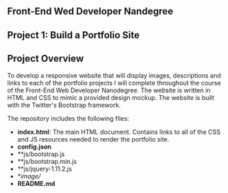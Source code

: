 ## Front-End Wed Developer Nandegree
## Project 1: Build a Portfolio Site

## Project Overview
To develop a responsive website that will display images, descriptions and links to each of the portfolio projects I will complete throughout the course of the Front-End Web Developer Nanodegree.
The website is written in HTML and CSS to mimic a provided design mockup.  The website is built with the Twitter's Bootstrap framework. 

The repository includes the following files:

* **index.html**: The main HTML document. Contains links to all of the CSS and JS resources needed to render the portfolio site.
* **config.json**
* **js/bootstrap.js
* **js/bootstrap.min.js
* **js/jquery-1.11.2.js
* **image/*
* **README.md**
